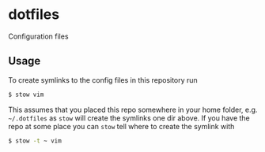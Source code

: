 # dotfiles

Configuration files

## Usage

To create symlinks to the config files in this repository run

```bash
$ stow vim
```

This assumes that you placed this repo somewhere in your home folder, e.g.
`~/.dotfiles` as `stow` will create the symlinks one dir above. If you have the
repo at some place you can `stow` tell where to create the symlink with

```bash
$ stow -t ~ vim
```
